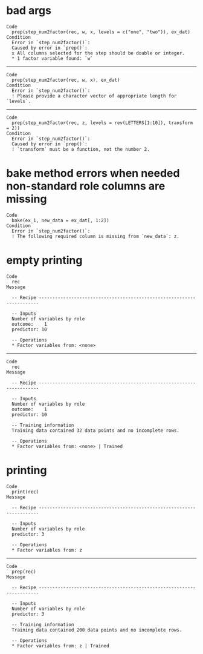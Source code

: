 # bad args

    Code
      prep(step_num2factor(rec, w, x, levels = c("one", "two")), ex_dat)
    Condition
      Error in `step_num2factor()`:
      Caused by error in `prep()`:
      x All columns selected for the step should be double or integer.
      * 1 factor variable found: `w`

---

    Code
      prep(step_num2factor(rec, w, x), ex_dat)
    Condition
      Error in `step_num2factor()`:
      ! Please provide a character vector of appropriate length for `levels`.

---

    Code
      prep(step_num2factor(rec, z, levels = rev(LETTERS[1:10]), transform = 2))
    Condition
      Error in `step_num2factor()`:
      Caused by error in `prep()`:
      ! `transform` must be a function, not the number 2.

# bake method errors when needed non-standard role columns are missing

    Code
      bake(ex_1, new_data = ex_dat[, 1:2])
    Condition
      Error in `step_num2factor()`:
      ! The following required column is missing from `new_data`: z.

# empty printing

    Code
      rec
    Message
      
      -- Recipe ----------------------------------------------------------------------
      
      -- Inputs 
      Number of variables by role
      outcome:    1
      predictor: 10
      
      -- Operations 
      * Factor variables from: <none>

---

    Code
      rec
    Message
      
      -- Recipe ----------------------------------------------------------------------
      
      -- Inputs 
      Number of variables by role
      outcome:    1
      predictor: 10
      
      -- Training information 
      Training data contained 32 data points and no incomplete rows.
      
      -- Operations 
      * Factor variables from: <none> | Trained

# printing

    Code
      print(rec)
    Message
      
      -- Recipe ----------------------------------------------------------------------
      
      -- Inputs 
      Number of variables by role
      predictor: 3
      
      -- Operations 
      * Factor variables from: z

---

    Code
      prep(rec)
    Message
      
      -- Recipe ----------------------------------------------------------------------
      
      -- Inputs 
      Number of variables by role
      predictor: 3
      
      -- Training information 
      Training data contained 200 data points and no incomplete rows.
      
      -- Operations 
      * Factor variables from: z | Trained

